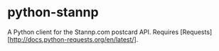 python-stannp
=============

A Python client for the Stannp.com postcard API. Requires [Requests][http://docs.python-requests.org/en/latest/].
